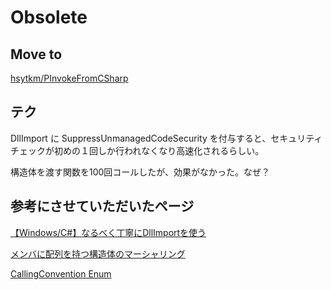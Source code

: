 # Obsolete

## Move to

[hsytkm/PInvokeFromCSharp](https://github.com/hsytkm/PInvokeFromCSharp)

## テク

DllImport に SuppressUnmanagedCodeSecurity を付与すると、セキュリティチェックが初めの１回しか行われなくなり高速化されるらしい。

構造体を渡す関数を100回コールしたが、効果がなかった。なぜ？

## 参考にさせていただいたページ


[【Windows/C#】なるべく丁寧にDllImportを使う](https://qiita.com/mitsu_at3/items/94807ee0b3bf34ffb6b2)

[メンバに配列を持つ構造体のマーシャリング](http://krdlab.hatenablog.com/entry/20061211/1165768253)

[CallingConvention Enum](https://docs.microsoft.com/ja-jp/dotnet/api/system.runtime.interopservices.callingconvention?view=netframework-4.7.2)
